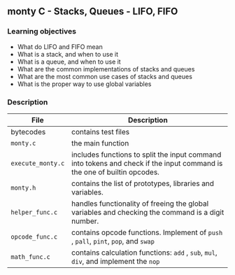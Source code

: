 ## monty C - Stacks, Queues - LIFO, FIFO

### Learning objectives
- What do LIFO and FIFO mean 
- What is a stack, and when to use it 
- What is a queue, and when to use it 
- What are the common implementations of stacks and queues 
- What are the most common use cases of stacks and queues 
- What is the proper way to use global variables

### Description

| File              | Description                                                                                                             |
|-------------------|-------------------------------------------------------------------------------------------------------------------------|
| bytecodes         | contains test files                                                                                                     |  
| `monty.c`         | the main function                                                                                                       |
| `execute_monty.c` | includes functions to split the input command into tokens and check if the input command is the one of builtin opcodes. |
| `monty.h`         | contains the list of prototypes, libraries and variables.                                                               |
| `helper_func.c`   | handles functionality of freeing the global variables and checking the command is a digit number.                       |
| `opcode_func.c`   | contains opcode functions. Implement of `push` , `pall`,  `pint`, `pop`, and `swap`                                     |
| `math_func.c`     | contains calculation functions: `add` , `sub`, `mul`, `div`,  and implement the `nop`                                   |
